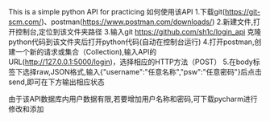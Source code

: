 This is a simple python API for practicing
如何使用该API
1.下载git(https://git-scm.com/)、postman(https://www.postman.com/downloads/)
2.新建文件,打开控制台,定位到该文件夹路径
3.输入git https://github.com/sh1c/login_api 克隆python代码到该文件夹后打开python代码(自动在控制台运行)
4.打开postman,创建一个新的请求或集合（Collection),输入API的URL(http://127.0.0.1:5000/login)，选择相应的HTTP方法（POST）
5.在body标签下选择raw,JSON格式,输入{"username":"任意名称","psw":"任意密码"}后点击send,即可在下方输出相应状态

由于该API数据库内用户数据有限,若要增加用户名称和密码,可下载pycharm进行修改和添加

